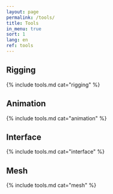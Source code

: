 ```yaml
---
layout: page
permalink: /tools/
title: Tools
in_menu: true
sort: 1
lang: en
ref: tools
---
```


## Rigging

{% include tools.md cat="rigging" %}  

## Animation

{% include tools.md cat="animation" %}  

## Interface

{% include tools.md cat="interface" %}  

## Mesh

{% include tools.md cat="mesh" %}  

